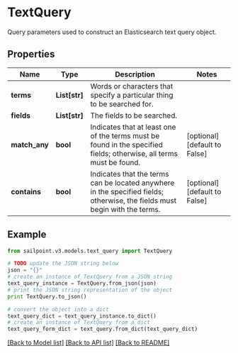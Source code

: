 # TextQuery

Query parameters used to construct an Elasticsearch text query object.

## Properties
Name | Type | Description | Notes
------------ | ------------- | ------------- | -------------
**terms** | **List[str]** | Words or characters that specify a particular thing to be searched for. | 
**fields** | **List[str]** | The fields to be searched. | 
**match_any** | **bool** | Indicates that at least one of the terms must be found in the specified fields;  otherwise, all terms must be found. | [optional] [default to False]
**contains** | **bool** | Indicates that the terms can be located anywhere in the specified fields;  otherwise, the fields must begin with the terms. | [optional] [default to False]

## Example

```python
from sailpoint.v3.models.text_query import TextQuery

# TODO update the JSON string below
json = "{}"
# create an instance of TextQuery from a JSON string
text_query_instance = TextQuery.from_json(json)
# print the JSON string representation of the object
print TextQuery.to_json()

# convert the object into a dict
text_query_dict = text_query_instance.to_dict()
# create an instance of TextQuery from a dict
text_query_form_dict = text_query.from_dict(text_query_dict)
```
[[Back to Model list]](../README.md#documentation-for-models) [[Back to API list]](../README.md#documentation-for-api-endpoints) [[Back to README]](../README.md)


